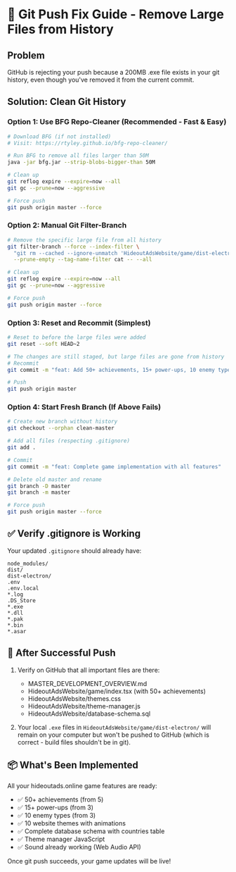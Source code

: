 # 🔧 Git Push Fix Guide - Remove Large Files from History

## Problem
GitHub is rejecting your push because a 200MB .exe file exists in your git history, even though you've removed it from the current commit.

## Solution: Clean Git History

### Option 1: Use BFG Repo-Cleaner (Recommended - Fast & Easy)

```bash
# Download BFG (if not installed)
# Visit: https://rtyley.github.io/bfg-repo-cleaner/

# Run BFG to remove all files larger than 50M
java -jar bfg.jar --strip-blobs-bigger-than 50M

# Clean up
git reflog expire --expire=now --all
git gc --prune=now --aggressive

# Force push
git push origin master --force
```

### Option 2: Manual Git Filter-Branch

```bash
# Remove the specific large file from all history
git filter-branch --force --index-filter \
  "git rm --cached --ignore-unmatch 'HideoutAdsWebsite/game/dist-electron/win-unpacked/Space Shooter - The Haunted Nebula.exe'" \
  --prune-empty --tag-name-filter cat -- --all

# Clean up
git reflog expire --expire=now --all
git gc --prune=now --aggressive

# Force push
git push origin master --force
```

### Option 3: Reset and Recommit (Simplest)

```bash
# Reset to before the large files were added
git reset --soft HEAD~2

# The changes are still staged, but large files are gone from history
# Recommit
git commit -m "feat: Add 50+ achievements, 15+ power-ups, 10 enemy types, theme system, database schema"

# Push
git push origin master
```

### Option 4: Start Fresh Branch (If Above Fails)

```bash
# Create new branch without history
git checkout --orphan clean-master

# Add all files (respecting .gitignore)
git add .

# Commit
git commit -m "feat: Complete game implementation with all features"

# Delete old master and rename
git branch -D master
git branch -m master

# Force push
git push origin master --force
```

## ✅ Verify .gitignore is Working

Your updated `.gitignore` should already have:
```
node_modules/
dist/
dist-electron/
.env
.env.local
*.log
.DS_Store
*.exe
*.dll
*.pak
*.bin
*.asar
```

## 🚀 After Successful Push

1. Verify on GitHub that all important files are there:
   - MASTER_DEVELOPMENT_OVERVIEW.md
   - HideoutAdsWebsite/game/index.tsx (with 50+ achievements)
   - HideoutAdsWebsite/themes.css
   - HideoutAdsWebsite/theme-manager.js
   - HideoutAdsWebsite/database-schema.sql

2. Your local `.exe` files in `HideoutAdsWebsite/game/dist-electron/` will remain on your computer but won't be pushed to GitHub (which is correct - build files shouldn't be in git).

## 📦 What's Been Implemented

All your hideoutads.online game features are ready:
- ✅ 50+ achievements (from 5)
- ✅ 15+ power-ups (from 3)  
- ✅ 10 enemy types (from 3)
- ✅ 10 website themes with animations
- ✅ Complete database schema with countries table
- ✅ Theme manager JavaScript
- ✅ Sound already working (Web Audio API)

Once git push succeeds, your game updates will be live!
